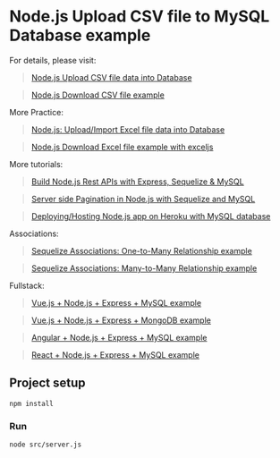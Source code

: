 # Node.js Upload CSV file to MySQL Database example

For details, please visit:
> [Node.js Upload CSV file data into Database](https://bezkoder.com/node-js-upload-csv-file-database/)

> [Node.js Download CSV file example](https://bezkoder.com/node-js-download-csv-file/)

More Practice:
> [Node.js: Upload/Import Excel file data into Database](https://bezkoder.com/node-js-upload-excel-file-database/)

> [Node.js Download Excel file example with exceljs](https://bezkoder.com/node-js-download-excel-file/)

More tutorials:
> [Build Node.js Rest APIs with Express, Sequelize & MySQL](https://bezkoder.com/node-js-express-sequelize-mysql/)

> [Server side Pagination in Node.js with Sequelize and MySQL](https://bezkoder.com/node-js-sequelize-pagination-mysql/)

> [Deploying/Hosting Node.js app on Heroku with MySQL database](https://bezkoder.com/deploy-node-js-app-heroku-cleardb-mysql/)

Associations:
> [Sequelize Associations: One-to-Many Relationship example](https://bezkoder.com/sequelize-associate-one-to-many/)

> [Sequelize Associations: Many-to-Many Relationship example](https://bezkoder.com/sequelize-associate-many-to-many/)

Fullstack:
> [Vue.js + Node.js + Express + MySQL example](https://bezkoder.com/vue-js-node-js-express-mysql-crud-example/)

> [Vue.js + Node.js + Express + MongoDB example](https://bezkoder.com/vue-node-express-mongodb-mevn-crud/)

> [Angular + Node.js + Express + MySQL example](https://bezkoder.com/angular-node-express-mysql/)

> [React + Node.js + Express + MySQL example](https://bezkoder.com/react-node-express-mysql/)

## Project setup
```
npm install
```

### Run
```
node src/server.js
```
